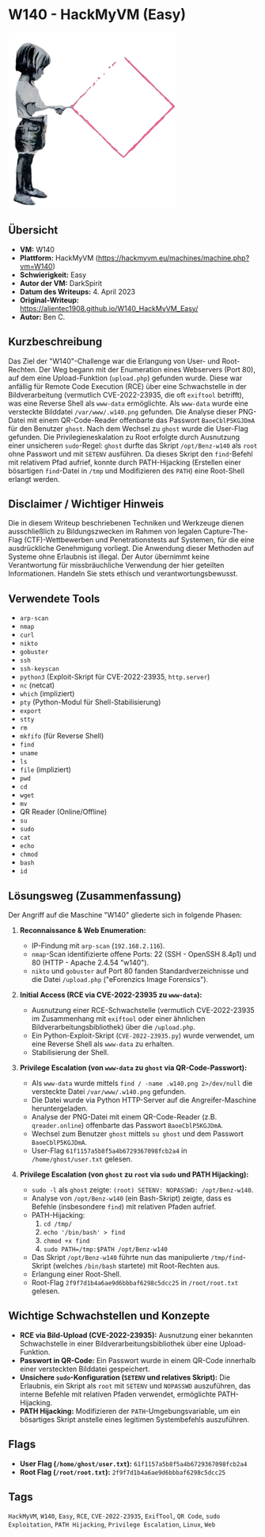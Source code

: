 # W140 - HackMyVM (Easy)
 
![W140.png](W140.png)

## Übersicht

*   **VM:** W140
*   **Plattform:** HackMyVM (https://hackmyvm.eu/machines/machine.php?vm=W140)
*   **Schwierigkeit:** Easy
*   **Autor der VM:** DarkSpirit
*   **Datum des Writeups:** 4. April 2023
*   **Original-Writeup:** https://alientec1908.github.io/W140_HackMyVM_Easy/
*   **Autor:** Ben C.

## Kurzbeschreibung

Das Ziel der "W140"-Challenge war die Erlangung von User- und Root-Rechten. Der Weg begann mit der Enumeration eines Webservers (Port 80), auf dem eine Upload-Funktion (`upload.php`) gefunden wurde. Diese war anfällig für Remote Code Execution (RCE) über eine Schwachstelle in der Bildverarbeitung (vermutlich CVE-2022-23935, die oft `exiftool` betrifft), was eine Reverse Shell als `www-data` ermöglichte. Als `www-data` wurde eine versteckte Bilddatei `/var/www/.w140.png` gefunden. Die Analyse dieser PNG-Datei mit einem QR-Code-Reader offenbarte das Passwort `BaoeCblP5KGJDmA` für den Benutzer `ghost`. Nach dem Wechsel zu `ghost` wurde die User-Flag gefunden. Die Privilegieneskalation zu Root erfolgte durch Ausnutzung einer unsicheren `sudo`-Regel: `ghost` durfte das Skript `/opt/Benz-w140` als `root` ohne Passwort und mit `SETENV` ausführen. Da dieses Skript den `find`-Befehl mit relativem Pfad aufrief, konnte durch PATH-Hijacking (Erstellen einer bösartigen `find`-Datei in `/tmp` und Modifizieren des `PATH`) eine Root-Shell erlangt werden.

## Disclaimer / Wichtiger Hinweis

Die in diesem Writeup beschriebenen Techniken und Werkzeuge dienen ausschließlich zu Bildungszwecken im Rahmen von legalen Capture-The-Flag (CTF)-Wettbewerben und Penetrationstests auf Systemen, für die eine ausdrückliche Genehmigung vorliegt. Die Anwendung dieser Methoden auf Systeme ohne Erlaubnis ist illegal. Der Autor übernimmt keine Verantwortung für missbräuchliche Verwendung der hier geteilten Informationen. Handeln Sie stets ethisch und verantwortungsbewusst.

## Verwendete Tools

*   `arp-scan`
*   `nmap`
*   `curl`
*   `nikto`
*   `gobuster`
*   `ssh`
*   `ssh-keyscan`
*   `python3` (Exploit-Skript für CVE-2022-23935, `http.server`)
*   `nc` (netcat)
*   `which` (impliziert)
*   `pty` (Python-Modul für Shell-Stabilisierung)
*   `export`
*   `stty`
*   `rm`
*   `mkfifo` (für Reverse Shell)
*   `find`
*   `uname`
*   `ls`
*   `file` (impliziert)
*   `pwd`
*   `cd`
*   `wget`
*   `mv`
*   QR Reader (Online/Offline)
*   `su`
*   `sudo`
*   `cat`
*   `echo`
*   `chmod`
*   `bash`
*   `id`

## Lösungsweg (Zusammenfassung)

Der Angriff auf die Maschine "W140" gliederte sich in folgende Phasen:

1.  **Reconnaissance & Web Enumeration:**
    *   IP-Findung mit `arp-scan` (`192.168.2.116`).
    *   `nmap`-Scan identifizierte offene Ports: 22 (SSH - OpenSSH 8.4p1) und 80 (HTTP - Apache 2.4.54 "w140").
    *   `nikto` und `gobuster` auf Port 80 fanden Standardverzeichnisse und die Datei `/upload.php` ("eForenzics Image Forensics").

2.  **Initial Access (RCE via CVE-2022-23935 zu `www-data`):**
    *   Ausnutzung einer RCE-Schwachstelle (vermutlich CVE-2022-23935 im Zusammenhang mit `exiftool` oder einer ähnlichen Bildverarbeitungsbibliothek) über die `/upload.php`.
    *   Ein Python-Exploit-Skript (`CVE-2022-23935.py`) wurde verwendet, um eine Reverse Shell als `www-data` zu erhalten.
    *   Stabilisierung der Shell.

3.  **Privilege Escalation (von `www-data` zu `ghost` via QR-Code-Passwort):**
    *   Als `www-data` wurde mittels `find / -name .w140.png 2>/dev/null` die versteckte Datei `/var/www/.w140.png` gefunden.
    *   Die Datei wurde via Python HTTP-Server auf die Angreifer-Maschine heruntergeladen.
    *   Analyse der PNG-Datei mit einem QR-Code-Reader (z.B. `qreader.online`) offenbarte das Passwort `BaoeCblP5KGJDmA`.
    *   Wechsel zum Benutzer `ghost` mittels `su ghost` und dem Passwort `BaoeCblP5KGJDmA`.
    *   User-Flag `61f1157a5b8f5a4b6729367098fcb2a4` in `/home/ghost/user.txt` gelesen.

4.  **Privilege Escalation (von `ghost` zu `root` via `sudo` und PATH Hijacking):**
    *   `sudo -l` als `ghost` zeigte: `(root) SETENV: NOPASSWD: /opt/Benz-w140`.
    *   Analyse von `/opt/Benz-w140` (ein Bash-Skript) zeigte, dass es Befehle (insbesondere `find`) mit relativen Pfaden aufrief.
    *   PATH-Hijacking:
        1.  `cd /tmp/`
        2.  `echo '/bin/bash' > find`
        3.  `chmod +x find`
        4.  `sudo PATH=/tmp:$PATH /opt/Benz-w140`
    *   Das Skript `/opt/Benz-w140` führte nun das manipulierte `/tmp/find`-Skript (welches `/bin/bash` startete) mit Root-Rechten aus.
    *   Erlangung einer Root-Shell.
    *   Root-Flag `2f9f7d1b4a6ae9d6bbbaf6298c5dcc25` in `/root/root.txt` gelesen.

## Wichtige Schwachstellen und Konzepte

*   **RCE via Bild-Upload (CVE-2022-23935):** Ausnutzung einer bekannten Schwachstelle in einer Bildverarbeitungsbibliothek über eine Upload-Funktion.
*   **Passwort in QR-Code:** Ein Passwort wurde in einem QR-Code innerhalb einer versteckten Bilddatei gespeichert.
*   **Unsichere `sudo`-Konfiguration (`SETENV` und relatives Skript):** Die Erlaubnis, ein Skript als `root` mit `SETENV` und `NOPASSWD` auszuführen, das interne Befehle mit relativen Pfaden verwendet, ermöglichte PATH-Hijacking.
*   **PATH Hijacking:** Modifizieren der `PATH`-Umgebungsvariable, um ein bösartiges Skript anstelle eines legitimen Systembefehls auszuführen.

## Flags

*   **User Flag (`/home/ghost/user.txt`):** `61f1157a5b8f5a4b6729367098fcb2a4`
*   **Root Flag (`/root/root.txt`):** `2f9f7d1b4a6ae9d6bbbaf6298c5dcc25`

## Tags

`HackMyVM`, `W140`, `Easy`, `RCE`, `CVE-2022-23935`, `ExifTool`, `QR Code`, `sudo Exploitation`, `PATH Hijacking`, `Privilege Escalation`, `Linux`, `Web`
